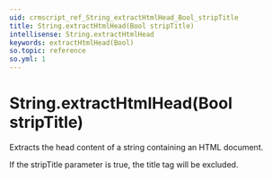 ```yaml
---
uid: crmscript_ref_String_extractHtmlHead_Bool_stripTitle
title: String.extractHtmlHead(Bool stripTitle)
intellisense: String.extractHtmlHead
keywords: extractHtmlHead(Bool)
so.topic: reference
so.yml: 1
---
```


# String.extractHtmlHead(Bool stripTitle)

Extracts the head content of a string containing an HTML document.

If the stripTitle parameter is true, the title tag will be excluded.
